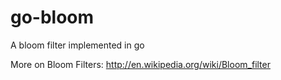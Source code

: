 go-bloom
========

A bloom filter implemented in go


More on Bloom Filters: http://en.wikipedia.org/wiki/Bloom_filter
